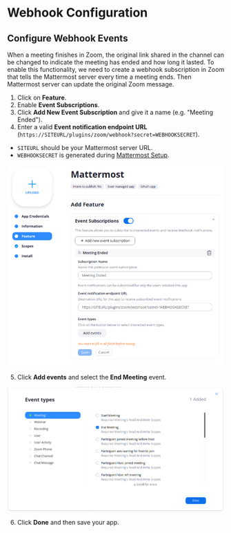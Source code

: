 # Webhook Configuration

## Configure Webhook Events

When a meeting finishes in Zoom, the original link shared in the channel can be changed to indicate the meeting has ended and how long it lasted. To enable this functionality, we need to create a webhook subscription in Zoom that tells the Mattermost server every time a meeting ends. Then Mattermost server can update the original Zoom message.

1. Click on **Feature**.
2. Enable **Event Subscriptions**.
3. Click **Add New Event Subscription** and give it a name \(e.g. "Meeting Ended"\).
4. Enter a valid **Event notification endpoint URL** \(`https://SITEURL/plugins/zoom/webhook?secret=WEBHOOKSECRET`\).
  * `SITEURL` should be your Mattermost server URL.
  * `WEBHOOKSECRET` is generated during [Mattermost Setup](../mattermost-setup.md).

![Feature screen](../../.gitbook/assets/screenshot-from-2020-06-05-19-51-56.png)

5. Click **Add events** and select the **End Meeting** event.

![Event types screen](../../.gitbook/assets/screenshot-from-2020-06-05-20-43-04.png)

6. Click **Done** and then save your app.
